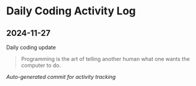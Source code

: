 # Daily Coding Activity Log

## 2024-11-27

Daily coding update

> Programming is the art of telling another human what one wants the computer to do.

*Auto-generated commit for activity tracking*
